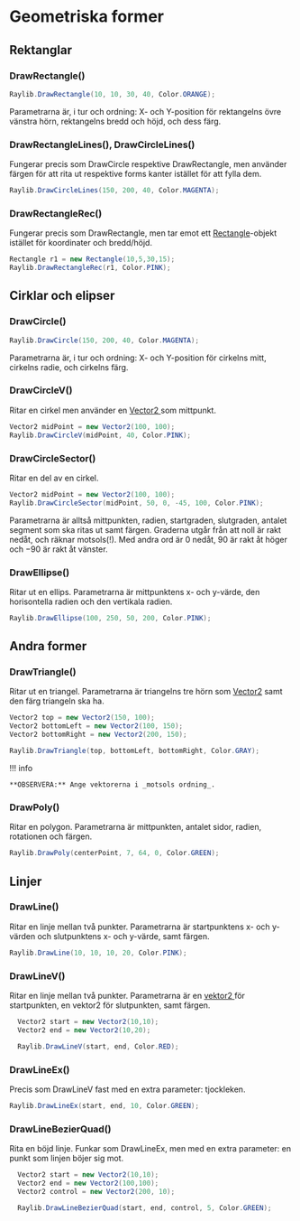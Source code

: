 # Geometriska former

## Rektanglar

### DrawRectangle()

```csharp
Raylib.DrawRectangle(10, 10, 30, 40, Color.ORANGE);
```

Parametrarna är, i tur och ordning: X- och Y-position för rektangelns övre vänstra hörn, rektangelns bredd och höjd, och dess färg.

### DrawRectangleLines(), DrawCircleLines()

Fungerar precis som DrawCircle respektive DrawRectangle, men använder färgen för att rita ut respektive forms kanter istället för att fylla dem.

```csharp
Raylib.DrawCircleLines(150, 200, 40, Color.MAGENTA);
```

### DrawRectangleRec()

Fungerar precis som DrawRectangle, men tar emot ett [Rectangle](rectangle.md)-objekt istället för koordinater och bredd/höjd.

```csharp
Rectangle r1 = new Rectangle(10,5,30,15);
Raylib.DrawRectangleRec(r1, Color.PINK);
```

## Cirklar och elipser

### DrawCircle()

```csharp
Raylib.DrawCircle(150, 200, 40, Color.MAGENTA);
```

Parametrarna är, i tur och ordning: X- och Y-position för cirkelns mitt, cirkelns radie, och cirkelns färg.

### DrawCircleV()

Ritar en cirkel men använder en [Vector2 ](../../grundlaeggande/vektorer-numerics.md#vector2)som mittpunkt.

```csharp
Vector2 midPoint = new Vector2(100, 100);
Raylib.DrawCircleV(midPoint, 40, Color.PINK);
```

### DrawCircleSector()

Ritar en del av en cirkel.

```csharp
Vector2 midPoint = new Vector2(100, 100);
Raylib.DrawCircleSector(midPoint, 50, 0, -45, 100, Color.PINK);
```

Parametrarna är alltså mittpunkten, radien, startgraden, slutgraden, antalet segment som ska ritas ut samt färgen. Graderna utgår från att noll är rakt nedåt, och räknar motsols(!). Med andra ord är 0 nedåt, 90 är rakt åt höger och −90 är rakt åt vänster.

### DrawEllipse()

Ritar ut en ellips. Parametrarna är mittpunktens x- och y-värde, den horisontella radien och den vertikala radien.

```csharp
Raylib.DrawEllipse(100, 250, 50, 200, Color.PINK);
```

## Andra former

### DrawTriangle()

Ritar ut en triangel. Parametrarna är triangelns tre hörn som [Vector2](../../grundlaeggande/vektorer-numerics.md#vector2) samt den färg triangeln ska ha.

```csharp
Vector2 top = new Vector2(150, 100);
Vector2 bottomLeft = new Vector2(100, 150);
Vector2 bottomRight = new Vector2(200, 150);

Raylib.DrawTriangle(top, bottomLeft, bottomRight, Color.GRAY);
```

!!! info

	**OBSERVERA:** Ange vektorerna i _motsols ordning_.
	

### DrawPoly()

Ritar en polygon. Parametrarna är mittpunkten, antalet sidor, radien, rotationen och färgen.

```csharp
Raylib.DrawPoly(centerPoint, 7, 64, 0, Color.GREEN);
```

## Linjer

### DrawLine()

Ritar en linje mellan två punkter. Parametrarna är startpunktens x- och y-värden och slutpunktens x- och y-värde, samt färgen.

```csharp
Raylib.DrawLine(10, 10, 10, 20, Color.PINK);
```

### DrawLineV()

Ritar en linje mellan två punkter. Parametrarna är en [vektor2 ](../../grundlaeggande/vektorer-numerics.md#vector2)för startpunkten, en vektor2 för slutpunkten, samt färgen.

```csharp
  Vector2 start = new Vector2(10,10);
  Vector2 end = new Vector2(10,20);

  Raylib.DrawLineV(start, end, Color.RED);
```

### DrawLineEx()

Precis som DrawLineV fast med en extra parameter: tjockleken.

```csharp
Raylib.DrawLineEx(start, end, 10, Color.GREEN);
```

### DrawLineBezierQuad()

Rita en böjd linje. Funkar som DrawLineEx, men med en extra parameter: en punkt som linjen böjer sig mot.

```csharp
  Vector2 start = new Vector2(10,10);
  Vector2 end = new Vector2(100,100);
  Vector2 control = new Vector2(200, 10);

  Raylib.DrawLineBezierQuad(start, end, control, 5, Color.GREEN);
```

